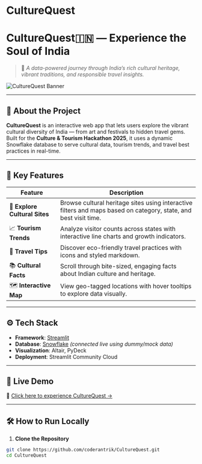# CultureQuest
# CultureQuest🇮🇳 — Experience the Soul of India

> 🧭 *A data-powered journey through India’s rich cultural heritage, vibrant traditions, and responsible travel insights.*

![CultureQuest Banner](https://i.postimg.cc/PqgdhfFR/Chat-GPT-Image-May-25-2025-11-35-56-AM.png)

---

## 🌟 About the Project

**CultureQuest** is an interactive web app that lets users explore the vibrant cultural diversity of India — from art and festivals to hidden travel gems. Built for the **Culture & Tourism Hackathon 2025**, it uses a dynamic Snowflake database to serve cultural data, tourism trends, and travel best practices in real-time.

---

## 🧩 Key Features

| Feature                      | Description |
|-----------------------------|-------------|
| 🎨 **Explore Cultural Sites** | Browse cultural heritage sites using interactive filters and maps based on category, state, and best visit time. |
| 📈 **Tourism Trends**        | Analyze visitor counts across states with interactive line charts and growth indicators. |
| 🌿 **Travel Tips**           | Discover eco-friendly travel practices with icons and styled markdown. |
| 📚 **Cultural Facts**        | Scroll through bite-sized, engaging facts about Indian culture and heritage. |
| 🗺️ **Interactive Map**        | View geo-tagged locations with hover tooltips to explore data visually. |

---

## ⚙️ Tech Stack

- **Framework**: [Streamlit](https://streamlit.io/)
- **Database**: [Snowflake](https://www.snowflake.com/) *(connected live using dummy/mock data)*
- **Visualization**: Altair, PyDeck
- **Deployment**: Streamlit Community Cloud

---

## 🚀 Live Demo

🔗 [Click here to experience CultureQuest →](https://your-deployment-url.streamlit.app)

---

## 🛠️ How to Run Locally

1. **Clone the Repository**

```bash
git clone https://github.com/coderantrik/CultureQuest.git
cd CultureQuest
